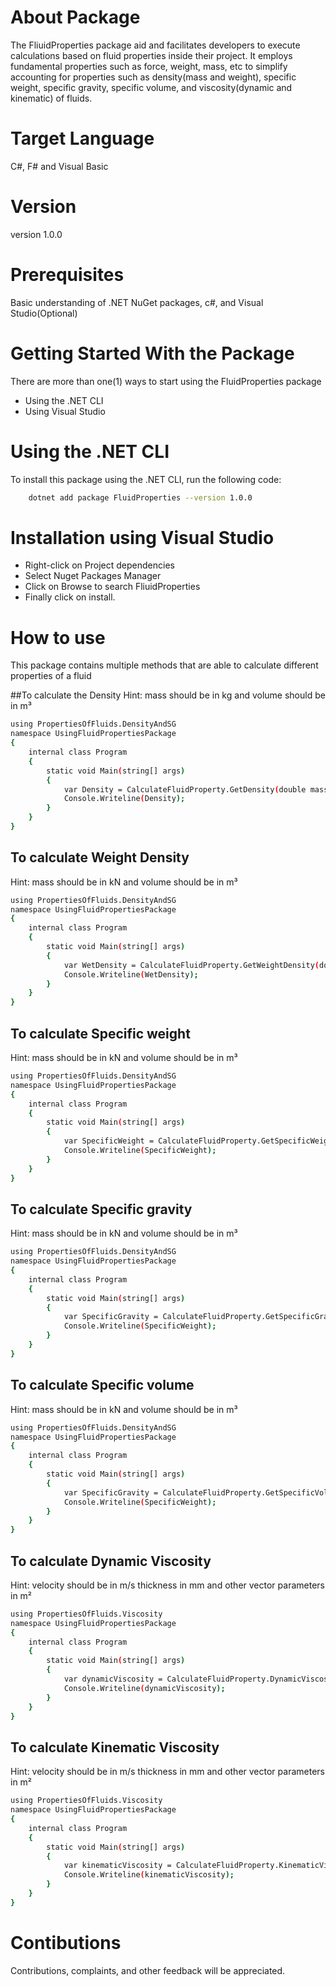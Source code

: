 # About Package
The FliuidProperties package aid and facilitates developers to execute calculations based on fluid properties inside their project. It employs fundamental properties such as force, weight, mass, etc to simplify accounting for properties such as density(mass and weight), specific weight, specific gravity, specific volume, and viscosity(dynamic and kinematic) of fluids.

# Target Language
C#, F# and Visual Basic

# Version
version 1.0.0

# Prerequisites
Basic understanding of .NET NuGet packages, c#, and Visual Studio(Optional)

# Getting Started With the Package
There are more than one(1) ways to start using the FluidProperties package
* Using the .NET CLI
* Using Visual Studio

# Using the .NET CLI
To install this package using the .NET CLI, run the following code:
```sh
    dotnet add package FluidProperties --version 1.0.0 
 ```
# Installation using Visual Studio
* Right-click on Project dependencies
* Select Nuget Packages Manager
* Click on Browse to search FliuidProperties 
* Finally click on install.

# How to use 
This package contains multiple methods that are able to calculate different properties of a fluid

##To calculate the Density 
Hint: mass should be in kg and volume should be in m³
```sh
using PropertiesOfFluids.DensityAndSG
namespace UsingFluidPropertiesPackage
{
    internal class Program
    {
        static void Main(string[] args)
        {
	        var Density = CalculateFluidProperty.GetDensity(double mass, double volume)
            Console.Writeline(Density);
        }
    }
}
```

## To calculate Weight Density 
Hint: mass should be in kN and volume should be in m³
```sh
using PropertiesOfFluids.DensityAndSG
namespace UsingFluidPropertiesPackage
{
    internal class Program
    {
        static void Main(string[] args)
        {
	        var WetDensity = CalculateFluidProperty.GetWeightDensity(double mass, double volume)
            Console.Writeline(WetDensity);
        }
    }
}
```

## To calculate Specific weight
Hint: mass should be in kN and volume should be in m³
```sh
using PropertiesOfFluids.DensityAndSG
namespace UsingFluidPropertiesPackage
{
    internal class Program
    {
        static void Main(string[] args)
        {
	        var SpecificWeight = CalculateFluidProperty.GetSpecificWeight(double mass, double volume)
            Console.Writeline(SpecificWeight);
        }
    }
}
```

## To calculate Specific gravity
Hint: mass should be in kN and volume should be in m³
```sh
using PropertiesOfFluids.DensityAndSG
namespace UsingFluidPropertiesPackage
{
    internal class Program
    {
        static void Main(string[] args)
        {
	        var SpecificGravity = CalculateFluidProperty.GetSpecificGravity(double mass, double volume)
            Console.Writeline(SpecificWeight);
        }
    }
}
```
## To calculate Specific volume
Hint: mass should be in kN and volume should be in m³
```sh
using PropertiesOfFluids.DensityAndSG
namespace UsingFluidPropertiesPackage
{
    internal class Program
    {
        static void Main(string[] args)
        {
	        var SpecificGravity = CalculateFluidProperty.GetSpecificVolume(double mass, double volume)
            Console.Writeline(SpecificWeight);
        }
    }
}
```
## To calculate Dynamic Viscosity
Hint: velocity should be in m/s thickness in mm and other vector parameters in m²
```sh
using PropertiesOfFluids.Viscosity
namespace UsingFluidPropertiesPackage
{
    internal class Program
    {
        static void Main(string[] args)
        {
	        var dynamicViscosity = CalculateFluidProperty.DynamicViscosity(double force, double area, double VelocityOfUpper, double VelocityOfLower, double thickness)
            Console.Writeline(dynamicViscosity);
        }
    }
}
```
## To calculate Kinematic Viscosity
Hint: velocity should be in m/s thickness in mm and other vector parameters in m²
```sh
using PropertiesOfFluids.Viscosity
namespace UsingFluidPropertiesPackage
{
    internal class Program
    {
        static void Main(string[] args)
        {
	        var kinematicViscosity = CalculateFluidProperty.KinematicViscosity(double force, double area, double VelocityOfUpper, double VelocityOfLower, double thickness, double specificgravity)
            Console.Writeline(kinematicViscosity);
        }
    }
}
```
# Contibutions
Contributions, complaints, and other feedback will be appreciated.
